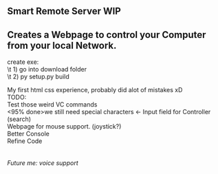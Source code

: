 Smart Remote Server WIP
---------------------------------------------------------------------
Creates a Webpage to control your Computer from your local Network.
---------------------------------------------------------------------

create exe:<br> 
\t 1) go into download folder <br>
\t 2) py setup.py build


My first html css experience, probably did alot of mistakes xD <br>
TODO:<br>
Test those weird VC commands<br>
<95% done>we still need special characters <- Input field for Controller (search)<br>
Webpage for mouse support. (joystick?)<br>
Better Console<br>
Refine Code<br>
<br>
<br>
*Future me: voice support*


